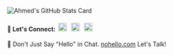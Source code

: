 ![Ahmed's GitHub Stats Card](https://github-readme-stats.vercel.app/api?username=ahmdmhasn)

#### 🤝 Let's Connect: &nbsp;<a href="https://www.linkedin.com/in/ahmdmhasn"><img src="https://user-images.githubusercontent.com/45182214/175390816-ea39d5ab-dfb9-435e-9525-24d34955f445.svg" alt="Ahmed M. Hassan | LinkedIn" width="20px"/></a> &nbsp; <a href="https://medium.com/@ahmdmhasn"><img src="https://user-images.githubusercontent.com/45182214/175390821-ad39e235-c01f-42fb-81b4-c6a7acf396a5.svg" alt="Ahmed M. Hassan | Medium" width="20px"/></a> &nbsp; <a href="https://twitter.com/ahmdmhasn"><img src="https://user-images.githubusercontent.com/45182214/175393115-a92c8dbf-dee6-413d-9878-245ea0c530c7.svg" alt="Ahmed M. Hassan | Twitter" width="20px"/></a>

💬 Don't Just Say "Hello" in Chat. <a href="https://nohello.com">nohello.com</a> Let's Talk! 

<!--
### Hi there 👋

**ahmdmhasn/ahmdmhasn** is a ✨ _special_ ✨ repository because its `README.md` (this file) appears on your GitHub profile.

Here are some ideas to get you started:

- 🔭 I’m currently working on ...
- 🌱 I’m currently learning ...
- 👯 I’m looking to collaborate on ...
- 🤔 I’m looking for help with ...
- 💬 Ask me about ...
- 📫 How to reach me: ...
- 😄 Pronouns: ...
- ⚡ Fun fact: ...
-->
